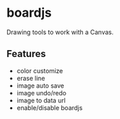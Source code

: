 boardjs
=======

Drawing tools to work with a Canvas.

## Features
* color customize
* erase line
* image auto save
* image undo/redo
* image to data url
* enable/disable boardjs
